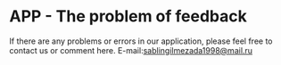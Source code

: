 # APP - The problem of feedback

If there are any problems or errors in our application, please feel free to contact us or comment here. E-mail:sablingilmezada1998@mail.ru
